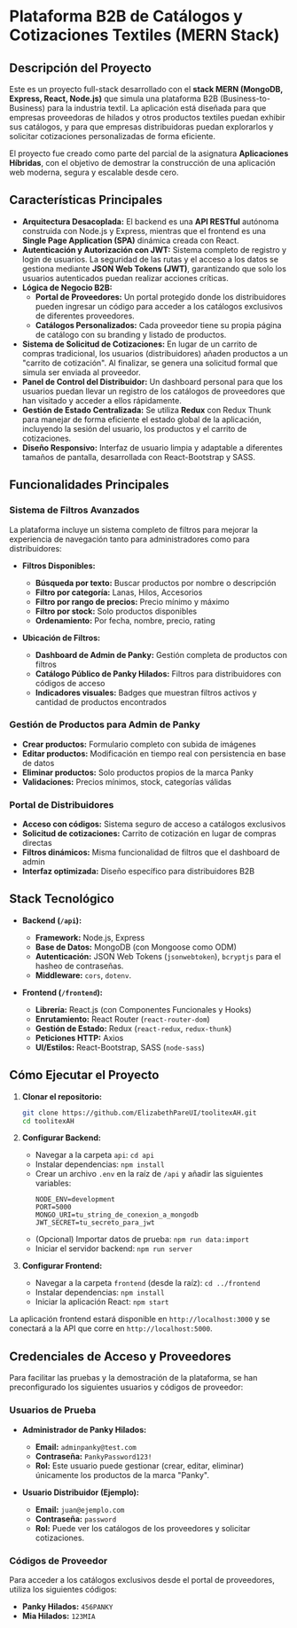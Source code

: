 # Plataforma B2B de Catálogos y Cotizaciones Textiles (MERN Stack)

## Descripción del Proyecto

Este es un proyecto full-stack desarrollado con el **stack MERN (MongoDB, Express, React, Node.js)** que simula una plataforma B2B (Business-to-Business) para la industria textil. La aplicación está diseñada para que empresas proveedoras de hilados y otros productos textiles puedan exhibir sus catálogos, y para que empresas distribuidoras puedan explorarlos y solicitar cotizaciones personalizadas de forma eficiente.

El proyecto fue creado como parte del parcial de la asignatura **Aplicaciones Híbridas**, con el objetivo de demostrar la construcción de una aplicación web moderna, segura y escalable desde cero.

## Características Principales

*   **Arquitectura Desacoplada:** El backend es una **API RESTful** autónoma construida con Node.js y Express, mientras que el frontend es una **Single Page Application (SPA)** dinámica creada con React.
*   **Autenticación y Autorización con JWT:** Sistema completo de registro y login de usuarios. La seguridad de las rutas y el acceso a los datos se gestiona mediante **JSON Web Tokens (JWT)**, garantizando que solo los usuarios autenticados puedan realizar acciones críticas.
*   **Lógica de Negocio B2B:**
    *   **Portal de Proveedores:** Un portal protegido donde los distribuidores pueden ingresar un código para acceder a los catálogos exclusivos de diferentes proveedores.
    *   **Catálogos Personalizados:** Cada proveedor tiene su propia página de catálogo con su branding y listado de productos.
*   **Sistema de Solicitud de Cotizaciones:** En lugar de un carrito de compras tradicional, los usuarios (distribuidores) añaden productos a un "carrito de cotización". Al finalizar, se genera una solicitud formal que simula ser enviada al proveedor.
*   **Panel de Control del Distribuidor:** Un dashboard personal para que los usuarios puedan llevar un registro de los catálogos de proveedores que han visitado y acceder a ellos rápidamente.
*   **Gestión de Estado Centralizada:** Se utiliza **Redux** con Redux Thunk para manejar de forma eficiente el estado global de la aplicación, incluyendo la sesión del usuario, los productos y el carrito de cotizaciones.
*   **Diseño Responsivo:** Interfaz de usuario limpia y adaptable a diferentes tamaños de pantalla, desarrollada con React-Bootstrap y SASS.

## Funcionalidades Principales

### Sistema de Filtros Avanzados

La plataforma incluye un sistema completo de filtros para mejorar la experiencia de navegación tanto para administradores como para distribuidores:

*   **Filtros Disponibles:**
    *   **Búsqueda por texto:** Buscar productos por nombre o descripción
    *   **Filtro por categoría:** Lanas, Hilos, Accesorios
    *   **Filtro por rango de precios:** Precio mínimo y máximo
    *   **Filtro por stock:** Solo productos disponibles
    *   **Ordenamiento:** Por fecha, nombre, precio, rating

*   **Ubicación de Filtros:**
    *   **Dashboard de Admin de Panky:** Gestión completa de productos con filtros
    *   **Catálogo Público de Panky Hilados:** Filtros para distribuidores con códigos de acceso
    *   **Indicadores visuales:** Badges que muestran filtros activos y cantidad de productos encontrados

### Gestión de Productos para Admin de Panky

*   **Crear productos:** Formulario completo con subida de imágenes
*   **Editar productos:** Modificación en tiempo real con persistencia en base de datos
*   **Eliminar productos:** Solo productos propios de la marca Panky
*   **Validaciones:** Precios mínimos, stock, categorías válidas

### Portal de Distribuidores

*   **Acceso con códigos:** Sistema seguro de acceso a catálogos exclusivos
*   **Solicitud de cotizaciones:** Carrito de cotización en lugar de compras directas
*   **Filtros dinámicos:** Misma funcionalidad de filtros que el dashboard de admin
*   **Interfaz optimizada:** Diseño específico para distribuidores B2B

## Stack Tecnológico

*   **Backend (`/api`):**
    *   **Framework:** Node.js, Express
    *   **Base de Datos:** MongoDB (con Mongoose como ODM)
    *   **Autenticación:** JSON Web Tokens (`jsonwebtoken`), `bcryptjs` para el hasheo de contraseñas.
    *   **Middleware:** `cors`, `dotenv`.

*   **Frontend (`/frontend`):**
    *   **Librería:** React.js (con Componentes Funcionales y Hooks)
    *   **Enrutamiento:** React Router (`react-router-dom`)
    *   **Gestión de Estado:** Redux (`react-redux`, `redux-thunk`)
    *   **Peticiones HTTP:** Axios
    *   **UI/Estilos:** React-Bootstrap, SASS (`node-sass`)

## Cómo Ejecutar el Proyecto

1.  **Clonar el repositorio:**
    ```bash
    git clone https://github.com/ElizabethPareUI/toolitexAH.git
    cd toolitexAH
    ```

2.  **Configurar Backend:**
    *   Navegar a la carpeta `api`: `cd api`
    *   Instalar dependencias: `npm install`
    *   Crear un archivo `.env` en la raíz de `/api` y añadir las siguientes variables:
        ```
        NODE_ENV=development
        PORT=5000
        MONGO_URI=tu_string_de_conexion_a_mongodb
        JWT_SECRET=tu_secreto_para_jwt
        ```
    *   (Opcional) Importar datos de prueba: `npm run data:import`
    *   Iniciar el servidor backend: `npm run server`

3.  **Configurar Frontend:**
    *   Navegar a la carpeta `frontend` (desde la raíz): `cd ../frontend`
    *   Instalar dependencias: `npm install`
    *   Iniciar la aplicación React: `npm start`

La aplicación frontend estará disponible en `http://localhost:3000` y se conectará a la API que corre en `http://localhost:5000`.

## Credenciales de Acceso y Proveedores

Para facilitar las pruebas y la demostración de la plataforma, se han preconfigurado los siguientes usuarios y códigos de proveedor:

### Usuarios de Prueba

*   **Administrador de Panky Hilados:**
    *   **Email:** `adminpanky@test.com`
    *   **Contraseña:** `PankyPassword123!`
    *   **Rol:** Este usuario puede gestionar (crear, editar, eliminar) únicamente los productos de la marca "Panky".

*   **Usuario Distribuidor (Ejemplo):**
    *   **Email:** `juan@ejemplo.com`
    *   **Contraseña:** `password`
    *   **Rol:** Puede ver los catálogos de los proveedores y solicitar cotizaciones.

### Códigos de Proveedor

Para acceder a los catálogos exclusivos desde el portal de proveedores, utiliza los siguientes códigos:

*   **Panky Hilados:** `456PANKY`
*   **Mia Hilados:** `123MIA`
